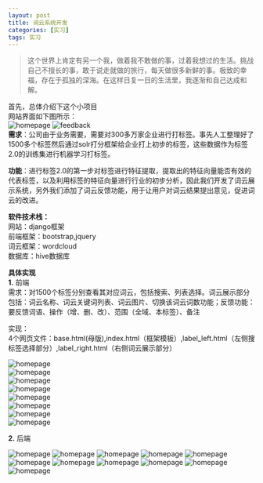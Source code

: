 ```yaml
---
layout: post
title: 词云系统开发
categories: [实习]
tags: 实习
---
```


> 这个世界上肯定有另一个我，做着我不敢做的事，过着我想过的生活。挑战自己不擅长的事，敢于说走就做的旅行，每天做很多新鲜的事。极致的幸福，存在于孤独的深海。在这样日复一日的生活里，我逐渐和自己达成和解。

首先，总体介绍下这个小项目  
网站界面如下图所示：  
![homepage](../images/ciyun/home.jpg)
![feedback](../images/ciyun/feedback.jpg)  
**需求**：公司由于业务需要，需要对300多万家企业进行打标签。事先人工整理好了1500多个标签然后通过solr打分框架给企业打上初步的标签，这些数据作为标签2.0的训练集进行机器学习打标签。  

**功能**：进行标签2.0的第一步对标签进行特征提取，提取出的特征向量能否有效的代表标签，以及利用标签的特征向量进行行业的初步分析，因此我们开发了词云展示系统，另外我们添加了词云反馈功能，用于让用户对词云结果提出意见，促进词云的改进。

**软件技术栈：**  
网站：django框架  
前端框架：bootstrap,jquery  
词云框架：wordcloud  
数据库：hive数据库

**具体实现**  
**1.** 前端  
需求：对1500个标签分别查看其对应词云，包括搜索、列表选择。词云展示部分包括：词云名称、词云关键词列表、词云图片、切换该词云词数功能；反馈功能：要反馈词语、操作（增、删、改）、范围（全域、本标签）、备注

实现：  
4个网页文件：base.html(母版),index.html（框架模板）,label_left.html（左侧搜标签选择部分）,label_right.html（右侧词云展示部分）

![homepage](../images/ciyun/page_base.jpg)  
![homepage](../images/ciyun/page_index.jpg)  
![homepage](../images/ciyun/page_left.jpg)  
![homepage](../images/ciyun/page_right_1.jpg)  
![homepage](../images/ciyun/page_right_feedback.jpg)  
![homepage](../images/ciyun/page_right_js_1.jpg)  
![homepage](../images/ciyun/page_right_js_2.jpg)  
![homepage](../images/ciyun/page_right_js_3.jpg)  



**2.** 后端  


![homepage](../images/ciyun/back_1.jpg)
![homepage](../images/ciyun/back_2.jpg)
![homepage](../images/ciyun/back_3.jpg)
![homepage](../images/ciyun/back_4.jpg)
![homepage](../images/ciyun/back_5.jpg)
![homepage](../images/ciyun/back_6.jpg)
![homepage](../images/ciyun/back_7.jpg)
![homepage](../images/ciyun/back_8.jpg)
![homepage](../images/ciyun/back_9.jpg)
![homepage](../images/ciyun/back_10.jpg)
![homepage](../images/ciyun/back_.jpg)




  

